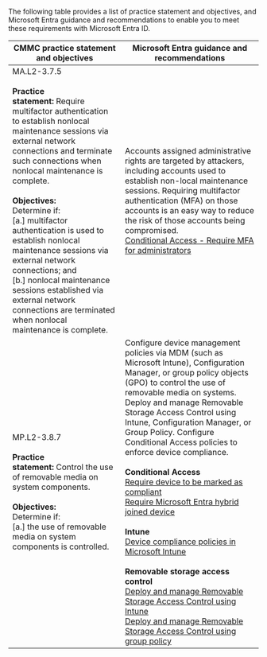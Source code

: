 The following table provides a list of practice statement and objectives, and Microsoft Entra guidance and recommendations to enable you to meet these requirements with Microsoft Entra ID.

|CMMC practice statement and objectives|Microsoft Entra guidance and recommendations|
|---|---|
|MA.L2-3.7.5  <br>  <br>**Practice statement:** Require multifactor authentication to establish nonlocal maintenance sessions via external network connections and terminate such connections when nonlocal maintenance is complete.  <br>  <br>**Objectives:**  <br>Determine if:  <br>[a.] multifactor authentication is used to establish nonlocal maintenance sessions via external network connections; and  <br>[b.] nonlocal maintenance sessions established via external network connections are terminated when nonlocal maintenance is complete.|Accounts assigned administrative rights are targeted by attackers, including accounts used to establish non-local maintenance sessions. Requiring multifactor authentication (MFA) on those accounts is an easy way to reduce the risk of those accounts being compromised.  <br>[Conditional Access - Require MFA for administrators](https://learn.microsoft.com/en-us/entra/identity/conditional-access/howto-conditional-access-policy-admin-mfa)|
|MP.L2-3.8.7  <br>  <br>**Practice statement:** Control the use of removable media on system components.  <br>  <br>**Objectives:**  <br>Determine if:  <br>[a.] the use of removable media on system components is controlled.|Configure device management policies via MDM (such as Microsoft Intune), Configuration Manager, or group policy objects (GPO) to control the use of removable media on systems. Deploy and manage Removable Storage Access Control using Intune, Configuration Manager, or Group Policy. Configure Conditional Access policies to enforce device compliance.  <br>  <br>**Conditional Access**  <br>[Require device to be marked as compliant](https://learn.microsoft.com/en-us/entra/identity/conditional-access/concept-conditional-access-grant)  <br>[Require Microsoft Entra hybrid joined device](https://learn.microsoft.com/en-us/entra/identity/conditional-access/concept-conditional-access-grant#require-hybrid-azure-ad-joined-device)  <br>  <br>**Intune**  <br>[Device compliance policies in Microsoft Intune](https://learn.microsoft.com/en-us/mem/intune/protect/device-compliance-get-started)  <br>  <br>**Removable storage access control**  <br>[Deploy and manage Removable Storage Access Control using Intune](https://learn.microsoft.com/en-us/microsoft-365/security/defender-endpoint/deploy-manage-removable-storage-intune?view=o365-worldwide&preserve-view=true)  <br>[Deploy and manage Removable Storage Access Control using group policy](https://learn.microsoft.com/en-us/microsoft-365/security/defender-endpoint/deploy-manage-removable-storage-group-policy?view=o365-worldwide&preserve-view=true)|